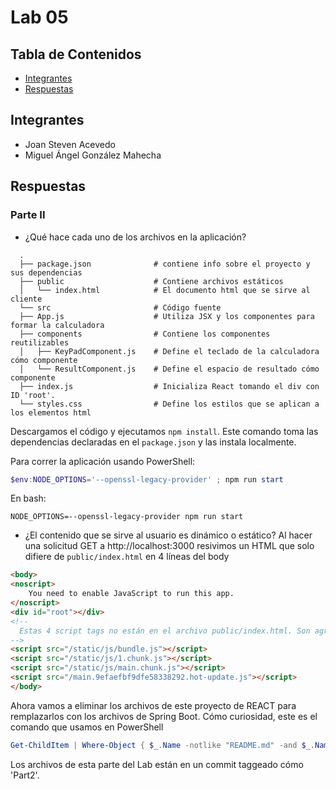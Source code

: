 # Lab 05

## Tabla de Contenidos
- [Integrantes](#integrantes)
- [Respuestas](#respuestas)

## Integrantes
- Joan Steven Acevedo
- Miguel Ángel González Mahecha

## Respuestas

### Parte II
- ¿Qué hace cada uno de los archivos en la aplicación?
```
  .
  ├── package.json              # contiene info sobre el proyecto y sus dependencias
  ├── public                    # Contiene archivos estáticos
  │   └── index.html            # El documento html que se sirve al cliente
  └── src                       # Código fuente
  ├── App.js                    # Utiliza JSX y los componentes para formar la calculadora
  ├── components                # Contiene los componentes reutilizables
  │   ├── KeyPadComponent.js    # Define el teclado de la calculadora cómo componente
  │   └── ResultComponent.js    # Define el espacio de resultado cómo componente
  ├── index.js                  # Inicializa React tomando el div con ID 'root'.
  └── styles.css                # Define los estilos que se aplican a los elementos html
```

Descargamos el código y ejecutamos ```npm install```. Este comando toma las dependencias declaradas en el
```package.json``` y las instala localmente.

Para correr la aplicación usando PowerShell:
```powershell
$env:NODE_OPTIONS='--openssl-legacy-provider' ; npm run start
```
En bash:
```shell
NODE_OPTIONS=--openssl-legacy-provider npm run start
```

- ¿El contenido que se sirve al usuario es dinámico o estático?
Al hacer una solicitud GET a http://localhost:3000 resivimos un HTML que solo difiere de ```public/index.html``` en
4 líneas del body
```html
<body>
<noscript>
    You need to enable JavaScript to run this app.
</noscript>
<div id="root"></div>
<!--
  Estas 4 script tags no están en el archivo public/index.html. Son agregadas por react.
-->
<script src="/static/js/bundle.js"></script>
<script src="/static/js/1.chunk.js"></script>
<script src="/static/js/main.chunk.js"></script>
<script src="/main.9efaefbf9dfe58338292.hot-update.js"></script>
</body>
```

Ahora vamos a eliminar los archivos de este proyecto de REACT para remplazarlos con los archivos de Spring Boot.
Cómo curiosidad, este es el comando que usamos en PowerShell
```powershell
Get-ChildItem | Where-Object { $_.Name -notlike "README.md" -and $_.Name -notlike ".gitignore" -and $_.Name -notlike ".git" } | Remove-Item -Force
```

Los archivos de esta parte del Lab están en un commit taggeado cómo 'Part2'.